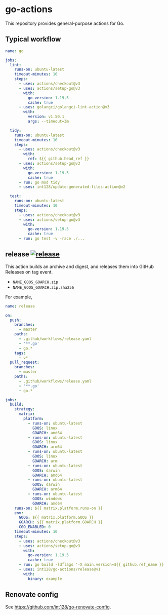 # go-actions

This repository provides general-purpose actions for Go.

## Typical workflow

```yaml
name: go

jobs:
  lint:
    runs-on: ubuntu-latest
    timeout-minutes: 10
    steps:
      - uses: actions/checkout@v3
      - uses: actions/setup-go@v3
        with:
          go-version: 1.19.5
          cache: true
      - uses: golangci/golangci-lint-action@v3
        with:
          version: v1.50.1
          args: --timeout=3m

  tidy:
    runs-on: ubuntu-latest
    timeout-minutes: 10
    steps:
      - uses: actions/checkout@v3
        with:
          ref: ${{ github.head_ref }}
      - uses: actions/setup-go@v3
        with:
          go-version: 1.19.5
          cache: true
      - run: go mod tidy
      - uses: int128/update-generated-files-action@v2

  test:
    runs-on: ubuntu-latest
    timeout-minutes: 10
    steps:
      - uses: actions/checkout@v3
      - uses: actions/setup-go@v3
        with:
          go-version: 1.19.5
          cache: true
      - run: go test -v -race ./...
```


## release [![release](https://github.com/int128/go-actions/actions/workflows/release.yaml/badge.svg)](https://github.com/int128/go-actions/actions/workflows/release.yaml)

This action builds an archive and digest, and releases them into GitHub Releases on tag event.

- `NAME_GOOS_GOARCH.zip`
- `NAME_GOOS_GOARCH.zip.sha256`

For example,

```yaml
name: release

on:
  push:
    branches:
      - master
    paths:
      - .github/workflows/release.yaml
      - '**.go'
      - go.*
    tags:
      - v*
  pull_request:
    branches:
      - master
    paths:
      - .github/workflows/release.yaml
      - '**.go'
      - go.*

jobs:
  build:
    strategy:
      matrix:
        platform:
          - runs-on: ubuntu-latest
            GOOS: linux
            GOARCH: amd64
          - runs-on: ubuntu-latest
            GOOS: linux
            GOARCH: arm64
          - runs-on: ubuntu-latest
            GOOS: linux
            GOARCH: arm
          - runs-on: ubuntu-latest
            GOOS: darwin
            GOARCH: amd64
          - runs-on: ubuntu-latest
            GOOS: darwin
            GOARCH: arm64
          - runs-on: ubuntu-latest
            GOOS: windows
            GOARCH: amd64
    runs-on: ${{ matrix.platform.runs-on }}
    env:
      GOOS: ${{ matrix.platform.GOOS }}
      GOARCH: ${{ matrix.platform.GOARCH }}
      CGO_ENABLED: 0
    timeout-minutes: 10
    steps:
      - uses: actions/checkout@v3
      - uses: actions/setup-go@v3
        with:
          go-version: 1.19.5
          cache: true
      - run: go build -ldflags '-X main.version=${{ github.ref_name }}'
      - uses: int128/go-actions/release@v1
        with:
          binary: example
```


## Renovate config

See https://github.com/int128/go-renovate-config.
